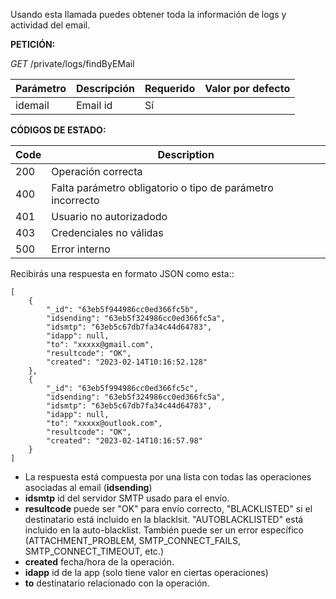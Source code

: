 
Usando esta llamada puedes obtener toda la información de logs y actividad del email.



<!-- tabs:start -->


<!-- tab:Obtener logs por email -->


**PETICIÓN:** 

*GET* /private/logs/findByEMail

|Parámetro|Descripción|Requerido| Valor por defecto|
|---------|-----------|--------|---------|
|idemail | Email id | Sí |  |

**CÓDIGOS DE ESTADO:**

|Code|Description|
|----|-------|
|200 | Operación correcta |
|400 | Falta parámetro obligatorio o tipo de parámetro incorrecto |
|401 | Usuario no autorizadodo |
|403 | Credenciales no válidas |
|500 | Error interno|




Recibirás una respuesta en formato JSON como esta::

```
[
    {
        "_id": "63eb5f944986cc0ed366fc5b",
        "idsending": "63eb5f324986cc0ed366fc5a",
        "idsmtp": "63eb5c67db7fa34c44d64783",
        "idapp": null,
        "to": "xxxxx@gmail.com",
        "resultcode": "OK",
        "created": "2023-02-14T10:16:52.128"
    },
    {
        "_id": "63eb5f994986cc0ed366fc5c",
        "idsending": "63eb5f324986cc0ed366fc5a",
        "idsmtp": "63eb5c67db7fa34c44d64783",
        "idapp": null,
        "to": "xxxxx@outlook.com",
        "resultcode": "OK",
        "created": "2023-02-14T10:16:57.98"
    }
]
```

- La respuesta está compuesta por una lista con todas las operaciones asociadas al email (**idsending**)
- **idsmtp** id del servidor SMTP usado para el envío.
- **resultcode** puede ser "OK" para envío correcto, "BLACKLISTED" si el destinatario está incluido en la blacklsit. "AUTOBLACKLISTED" está incluido en la auto-blacklist. También puede ser un error específico (ATTACHMENT_PROBLEM, SMTP_CONNECT_FAILS, SMTP_CONNECT_TIMEOUT, etc.)
- **created** fecha/hora de la operación.
- **idapp** id de la app (solo tiene valor en ciertas operaciones)
- **to** destinatario relacionado con la operación.


<!-- tabs:end -->

